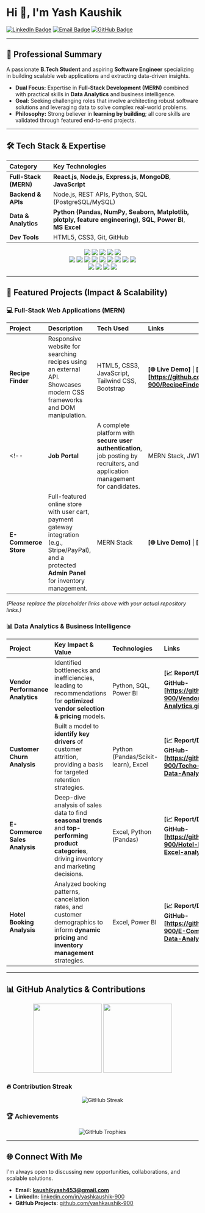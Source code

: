 # Hi 👋, I'm Yash Kaushik

<a href="[https://www.linkedin.com/in/yashkaushik-900](https://www.linkedin.com/in/yashkaushik-900](https://www.linkedin.com/in/yash-kaushik-3393b1243?utm_source=share&utm_campaign=share_via&utm_content=profile&utm_medium=android_app)"><img src="https://img.shields.io/badge/LinkedIn-0077B5?style=for-the-badge&logo=linkedin&logoColor=white" alt="LinkedIn Badge"/></a>
<a href="mailto:kaushikyash453@gmail.com"><img src="https://img.shields.io/badge/Email-D14836?style=for-the-badge&logo=gmail&logoColor=white" alt="Email Badge"/></a>
<a href="https://github.com/yashkaushik-900"><img src="https://img.shields.io/badge/GitHub-100000?style=for-the-badge&logo=github&logoColor=white" alt="GitHub Badge"/></a>

---

## 🚀 Professional Summary

A passionate **B.Tech Student** and aspiring **Software Engineer** specializing in building scalable web applications and extracting data-driven insights.

- **Dual Focus:** Expertise in **Full-Stack Development (MERN)** combined with practical skills in **Data Analytics** and business intelligence.
- **Goal:** Seeking challenging roles that involve architecting robust software solutions and leveraging data to solve complex real-world problems.
- **Philosophy:** Strong believer in **learning by building**; all core skills are validated through featured end-to-end projects.

---

## 🛠️ Tech Stack & Expertise

| Category | Key Technologies |
| :--- | :--- |
| **Full-Stack (MERN)** | **React.js**, **Node.js**, **Express.js**, **MongoDB**, **JavaScript** |
| **Backend & APIs** | Node.js, REST APIs, Python, SQL (PostgreSQL/MySQL) |
| **Data & Analytics** | **Python (Pandas, NumPy, Seaborn, Matplotlib, plotply, feature engineering)**, **SQL**, **Power BI**, **MS Excel** |
| **Dev Tools** | HTML5, CSS3, Git, GitHub |

<p align="center">
  <img src="https://img.shields.io/badge/MongoDB-47A248?style=for-the-badge&logo=mongodb&logoColor=white"/>
  <img src="https://img.shields.io/badge/Express.js-000000?style=for-the-badge&logo=express&logoColor=white"/>
  <img src="https://img.shields.io/badge/React-61DAFB?style=for-the-badge&logo=react&logoColor=black"/>
  <img src="https://img.shields.io/badge/Node.js-339933?style=for-the-badge&logo=nodedotjs&logoColor=white"/>
  <img src="https://img.shields.io/badge/JavaScript-F7DF1E?style=for-the-badge&logo=javascript&logoColor=black"/>
  
  <br>
  
  <img src="https://img.shields.io/badge/Python-3776AB?style=for-the-badge&logo=python&logoColor=white"/>
  <img src="https://img.shields.io/badge/Pandas-150458?style=for-the-badge&logo=pandas&logoColor=white"/>
  <img src="https://img.shields.io/badge/NumPy-013243?style=for-the-badge&logo=numpy&logoColor=white"/>
  <img src="https://img.shields.io/badge/Seaborn-3B98B8?style=for-the-badge&logo=seaborn&logoColor=white"/>
  <img src="https://img.shields.io/badge/Matplotlib-003366?style=for-the-badge&logo=matplotlib&logoColor=white"/>
  <img src="https://img.shields.io/badge/Plotly-27338A?style=for-the-badge&logo=plotly&logoColor=white"/>
  <img src="https://img.shields.io/badge/Feature%20Engineering-FF4500?style=for-the-badge&logo=databricks&logoColor=white"/>
  <img src="https://img.shields.io/badge/SQL-336791?style=for-the-badge&logo=postgresql&logoColor=white"/>
  <img src="https://img.shields.io/badge/Power%20BI-F2C811?style=for-the-badge&logo=powerbi&logoColor=black"/>

  <br>

  <img src="https://img.shields.io/badge/HTML5-E34F26?style=for-the-badge&logo=html5&logoColor=white"/>
  <img src="https://img.shields.io/badge/CSS3-1572B6?style=for-the-badge&logo=css3&logoColor=white"/>
  <img src="https://img.shields.io/badge/Bootstrap-7952B3?style=for-the-badge&logo=bootstrap&logoColor=white"/>
  <img src="https://img.shields.io/badge/Tailwind%20CSS-06B6D4?style=for-the-badge&logo=tailwindcss&logoColor=white"/>
</p>

---

## 📂 Featured Projects (Impact & Scalability)

### 💻 Full-Stack Web Applications (MERN)

| Project | Description | Tech Used | Links |
| :--- | :--- | :--- | :--- |
| **Recipe Finder** | Responsive website for searching recipes using an external API. Showcases modern CSS frameworks and DOM manipulation. | HTML5, CSS3, JavaScript, Tailwind CSS, Bootstrap | **[🌐 Live Demo]** \| **[🧑‍💻 GitHub-[https://github.com/yashkaushik-900/RecipeFinder-website.git]]** |
<!--| **Job Portal** | A complete platform with **secure user authentication**, job posting by recruiters, and application management for candidates. | MERN Stack, JWT | **[🌐 Live Demo]** \| **[🧑‍💻 GitHub]** |
| **E-Commerce Store** | Full-featured online store with user cart, payment gateway integration (e.g., Stripe/PayPal), and a protected **Admin Panel** for inventory management. | MERN Stack | **[🌐 Live Demo]** \| **[🧑‍💻 GitHub]** | -->

*(Please replace the placeholder links above with your actual repository links.)*

### 📊 Data Analytics & Business Intelligence

| Project | Key Impact & Value | Technologies | Links |
| :--- | :--- | :--- | :--- |
| **Vendor Performance Analytics** | Identified bottlenecks and inefficiencies, leading to recommendations for **optimized vendor selection & pricing** models. | Python, SQL, Power BI | **[📈 Report/Dashboard]** \| **[🧑‍💻 GitHub-[https://github.com/yashkaushik-900/Vendor-Performance-Data-Analytics.git]]** |
| **Customer Churn Analysis** | Built a model to **identify key drivers** of customer attrition, providing a basis for targeted retention strategies. | Python (Pandas/Scikit-learn), Excel | **[📈 Report/Dashboard]** \| **[🧑‍💻 GitHub-[https://github.com/yashkaushik-900/Techo-Customer-Churn-Data-Analysis.git]]** |
| **E-Commerce Sales Analysis** | Deep-dive analysis of sales data to find **seasonal trends** and **top-performing product categories**, driving inventory and marketing decisions. | Excel, Python (Pandas) | **[📈 Report/Dashboard]** \| **[🧑‍💻 GitHub-[https://github.com/yashkaushik-900/Hotel-Booking-using-Excel-analysis.git]]** |
| **Hotel Booking Analysis** | Analyzed booking patterns, cancellation rates, and customer demographics to inform **dynamic pricing** and **inventory management** strategies. | Excel, Power BI | **[📈 Report/Dashboard]** \| **[🧑‍💻 GitHub-[https://github.com/yashkaushik-900/E-Commerce-Sales-by-Data-Analysis.git]]** |

---

## 📊 GitHub Analytics & Contributions

<p align="center">
<img src="https://github-readme-stats.vercel.app/api?username=yashkaushik-900&show_icons=true&theme=tokyonight&hide_border=true&count_private=true" height="180"/>
<img src="https://github-readme-stats.vercel.app/api/top-langs/?username=yashkaushik-900&layout=compact&theme=tokyonight&hide_border=true" height="180"/>
</p>

### 🔥 Contribution Streak

<p align="center">
<img src="https://github-readme-streak-stats.herokuapp.com/?user=yashkaushik-900&theme=tokyonight&hide_border=true" alt="GitHub Streak"/>
</p>

### 🏆 Achievements

<p align="center">
<img src="https://github-profile-trophy.vercel.app/?username=yashkaushik-900&theme=onedark&row=1&column=6" alt="GitHub Trophies"/>
</p>

---

## 🌐 Connect With Me

I'm always open to discussing new opportunities, collaborations, and scalable solutions.

- **Email:** **kaushikyash453@gmail.com**
- **LinkedIn:** [linkedin.com/in/yashkaushik-900]([https://www.linkedin.com/in/yashkaushik-900](https://www.linkedin.com/in/yash-kaushik-3393b1243?utm_source=share&utm_campaign=share_via&utm_content=profile&utm_medium=android_app))
- **GitHub Projects:** [github.com/yashkaushik-900](https://github.com/yashkaushik-900)
